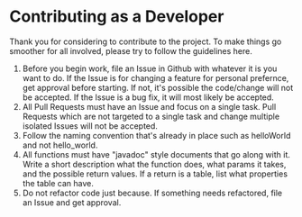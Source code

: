 Contributing as a Developer
=======
Thank you for considering to contribute to the project. To make things go smoother for all involved, please try to follow the guidelines here. 

1. Before you begin work, file an Issue in Github with whatever it is you want to do. If the Issue is for changing a feature for personal prefernce, get approval before starting. If not, it's possible the code/change will not be accepted. If the Issue is a bug fix, it will most likely be accepted. 
2. All Pull Requests must have an Issue and focus on a single task. Pull Requests which are not targeted to a single task and change multiple isolated Issues will not be accepted. 
3. Follow the naming convention that's already in place such as helloWorld and not hello_world.
4. All functions must have "javadoc" style documents that go along with it. Write a short description what the function does, what params it takes, and the possible return values. If a return is a table, list what properties the table can have. 
5. Do not refactor code just because. If something needs refactored, file an Issue and get approval.